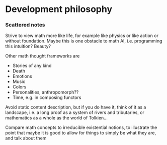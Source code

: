 # Development philosophy




### Scattered notes

Strive to view math more like life, for example like physics or like action or without foundation. Maybe this is one obstacle to math AI, i.e. programming this intuition? Beauty?

Other math thought frameworks are
- Stories of any kind
- Death
- Emotions
- Music
- Colors
- Personalities, anthropomorph??
- Time, e.g. in composing functors

Avoid static content description, but if you do have it, think of it as a landscape, i.e. a long proof as a system of rivers and tributaries, or mathematics as a whole as the world of Tolkien...

Compare math concepts to irreducible existential notions, to illustrate the point that maybe it is good to allow for things to simply be what they are, and talk about them
